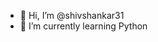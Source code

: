 - 👋 Hi, I’m @shivshankar31
- 🌱 I’m currently learning Python


<!---
shivshankar31/shivshankar31 is a ✨ special ✨ repository because its `README.md` (this file) appears on your GitHub profile.
You can click the Preview link to take a look at your changes.
--->
